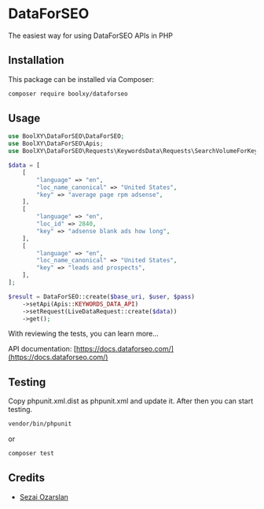 # DataForSEO

The easiest way for using DataForSEO APIs in PHP

## Installation

This package can be installed via Composer:

```bash
composer require boolxy/dataforseo
```

## Usage

```php
use BoolXY\DataForSEO\DataForSEO;
use BoolXY\DataForSEO\Apis;
use BoolXY\DataForSEO\Requests\KeywordsData\Requests\SearchVolumeForKeyword\LiveDataRequest;

$data = [
    [
        "language" => "en",
        "loc_name_canonical" => "United States",
        "key" => "average page rpm adsense",
    ],
    [
        "language" => "en",
        "loc_id" => 2840,
        "key" => "adsense blank ads how long",
    ],
    [
        "language" => "en",
        "loc_name_canonical" => "United States",
        "key" => "leads and prospects",
    ],
];

$result = DataForSEO::create($base_uri, $user, $pass)
    ->setApi(Apis::KEYWORDS_DATA_API)
    ->setRequest(LiveDataRequest::create($data))
    ->get();
```

With reviewing the tests, you can learn more...

API documentation: [https://docs.dataforseo.com/](https://docs.dataforseo.com/)

## Testing

Copy phpunit.xml.dist as phpunit.xml and update it. After then you can start testing.

```bash
vendor/bin/phpunit
```

or

```bash
composer test
```

## Credits

- [Sezai Ozarslan](https://github.com/sezaiozarslan)